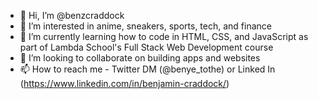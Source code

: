 - 👋 Hi, I’m @benzcraddock
- 👀 I’m interested in anime, sneakers, sports, tech, and finance
- 🌱 I’m currently learning how to code in HTML, CSS, and JavaScript as part of Lambda School's Full Stack Web Development course
- 💞️ I’m looking to collaborate on building apps and websites
- 📫 How to reach me - Twitter DM (@benye_tothe) or Linked In (https://www.linkedin.com/in/benjamin-craddock/)

<!---
benzcraddock/benzcraddock is a ✨ special ✨ repository because its `README.md` (this file) appears on your GitHub profile.
You can click the Preview link to take a look at your changes.
--->
